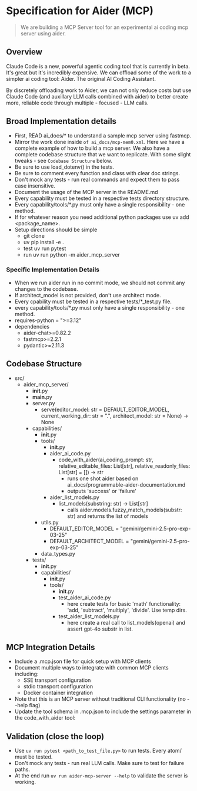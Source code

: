 # Specification for Aider (MCP)
> We are building a MCP Server tool for an experimental ai coding mcp server using aider.

## Overview

Claude Code is a new, powerful agentic coding tool that is currently in beta. It's great but it's incredibly expensive. We can offload some of the work to a simpler ai coding tool: Aider. The original AI Coding Assistant.

By discretely offloading work to Aider, we can not only reduce costs but use Claude Code (and auxillary LLM calls combined with aider) to better create more, reliable code through multiple - focused - LLM calls.

## Broad Implementation details

- First, READ ai_docs/* to understand a sample mcp server using fastmcp.
- Mirror the work done inside `of ai_docs/mcp-mem0.xml`. Here we have a complete example of how to build a mcp server. We also have a complete codebase structure that we want to replicate. With some slight tweaks - see `Codebase Structure` below.
- Be sure to use load_dotenv() in the tests.
- Be sure to comment every function and class with clear doc strings.
- Don't mock any tests - run real commands and expect them to pass case insensitive.
- Document the usage of the MCP server in the README.md
- Every capability must be tested in a respective tests directory structure.
- Every capability/tools/*.py must only have a single responsibility - one method.
- If for whatever reason you need additional python packages use uv add <package_name>.
- Setup directions should be simple
  - git clone
  - uv pip install -e .
  - test uv run pytest
  - run uv run python -m aider_mcp_server

### Specific Implementation Details

- When we run aider run in no commit mode, we should not commit any changes to the codebase.
- If architect_model is not provided, don't use architect mode.
- Every cpability must be tested in a respective tests/*_test.py file.
- every capability/tools/*.py must only have a single responsibility - one method.
- requires-python = ">=3.12"
- dependencies
  - aider-chat>=0.82.2
  - fastmcp>=2.2.1
  - pydantic>=2.11.3

## Codebase Structure

- src/
  - aider_mcp_server/
    - __init__.py
    - __main__.py
    - server.py
      - serve(editor_model: str = DEFAULT_EDITOR_MODEL, current_working_dir: str = ".", architect_model: str = None) -> None
    - capabilities/
      - __init__.py
      - tools/
        - __init__.py
        - aider_ai_code.py
          - code_with_aider(ai_coding_prompt: str, relative_editable_files: List[str], relative_readonly_files: List[str] = []) -> str
            - runs one shot aider based on ai_docs/programmable-aider-documentation.md
            - outputs 'success' or 'failure'
        - aider_list_models.py
          - list_models(substring: str) -> List[str]
            - calls aider.models.fuzzy_match_models(substr: str) and returns the list of models
      - utils.py
        - DEFAULT_EDITOR_MODEL = "gemini/gemini-2.5-pro-exp-03-25"
        - DEFAULT_ARCHITECT_MODEL = "gemini/gemini-2.5-pro-exp-03-25"
      - data_types.py
    - tests/
      - __init__.py
      - capabilities/
        - __init__.py
        - tools/
          - __init__.py
          - test_aider_ai_code.py
            - here create tests for basic 'math' functionality: 'add, 'subtract', 'multiply', 'divide'. Use temp dirs.
          - test_aider_list_models.py
            - here create a real call to list_models(openai) and assert gpt-4o substr in list.

## MCP Integration Details

- Include a .mcp.json file for quick setup with MCP clients
- Document multiple ways to integrate with common MCP clients including:
  - SSE transport configuration
  - stdio transport configuration
  - Docker container integration
- Note that this is an MCP server without traditional CLI functionality (no --help flag)
- Update the tool schema in .mcp.json to include the settings parameter in the code_with_aider tool:

## Validation (close the loop)

- Use `uv run pytest <path_to_test_file.py>` to run tests. Every atom/ must be tested.
- Don't mock any tests - run real LLM calls. Make sure to test for failure paths.
- At the end run `uv run aider-mcp-server --help` to validate the server is working.